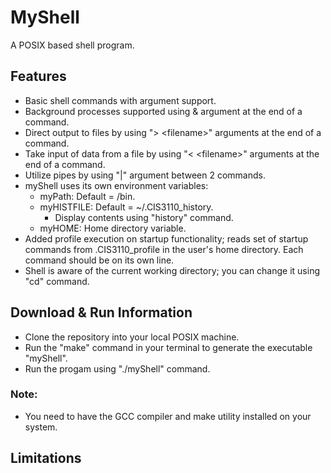 # MyShell
A POSIX based shell program.

## Features
- Basic shell commands with argument support.
- Background processes supported using & argument at the end of a command.
- Direct output to files by using "> \<filename>" arguments at the end of a command.
- Take input of data from a file by using "< \<filename>" arguments at the end of a command.
- Utilize pipes by using "|" argument between 2 commands.
- myShell uses its own environment variables: 
  * myPath: Default = /bin. 
  * myHISTFILE: Default = ~/.CIS3110_history. 
    - Display contents using "history" command.
  * myHOME: Home directory variable.
- Added profile execution on startup functionality; reads set of startup commands from .CIS3110_profile in the user's home directory. Each command should be on its own line.
- Shell is aware of the current working directory; you can change it using "cd" command. 

## Download & Run Information
- Clone the repository into your local POSIX machine.
- Run the "make" command in your terminal to generate the executable "myShell".
- Run the progam using "./myShell" command.

### Note:
- You need to have the GCC compiler and make utility installed on your system.

## Limitations
